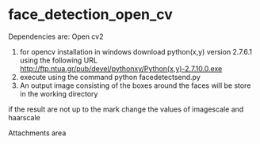 # face_detection_open_cv

Dependencies are:
Open cv2

1. for opencv  installation in windows  download python(x,y) version 2.7.6.1 using the following URL
http://ftp.ntua.gr/pub/devel/pythonxy/Python(x,y)-2.7.10.0.exe
2. execute using the command python  facedetectsend.py 
3. An output image consisting of the boxes around the faces  will be store in the working directory


<optional>
if the result are not up to the mark  change the values of imagescale and haarscale

Attachments area
